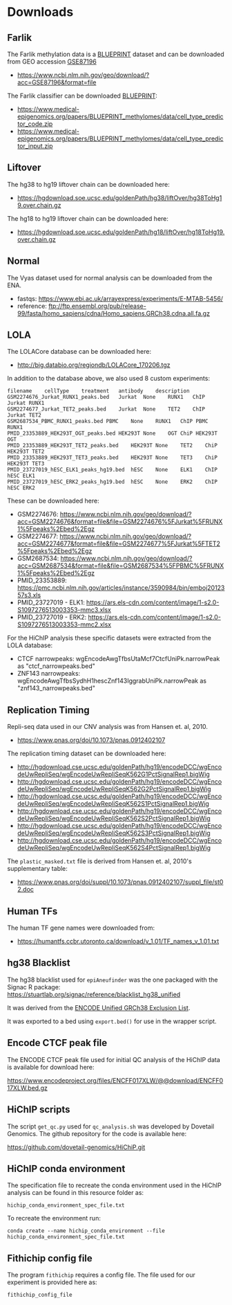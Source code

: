# Downloads

## Farlik 

The Farlik methylation data is a [BLUEPRINT](https://medical-epigenomics.org/papers/BLUEPRINT_methylomes/) dataset and can be downloaded from GEO accession [GSE87196](https://www.ncbi.nlm.nih.gov/geo/query/acc.cgi?token=snonoyyonvqrhkp&acc=GSE87196)

- https://www.ncbi.nlm.nih.gov/geo/download/?acc=GSE87196&format=file

The Farlik classifier can be downloaded [BLUEPRINT](https://www.medical-epigenomics.org/papers/BLUEPRINT_methylomes/#prediction):

- https://www.medical-epigenomics.org/papers/BLUEPRINT_methylomes/data/cell_type_predictor_code.zip
- https://www.medical-epigenomics.org/papers/BLUEPRINT_methylomes/data/cell_type_predictor_input.zip

## Liftover

The hg38 to hg19 liftover chain can be downloaded here: 

- https://hgdownload.soe.ucsc.edu/goldenPath/hg38/liftOver/hg38ToHg19.over.chain.gz

The hg18 to hg19 liftover chain can be downloaded here:

- https://hgdownload.soe.ucsc.edu/goldenPath/hg18/liftOver/hg18ToHg19.over.chain.gz

## Normal 

The Vyas dataset used for normal analysis can be downloaded from the ENA.
- fastqs: https://www.ebi.ac.uk/arrayexpress/experiments/E-MTAB-5456/
- reference: ftp://ftp.ensembl.org/pub/release-99/fasta/homo_sapiens/cdna/Homo_sapiens.GRCh38.cdna.all.fa.gz

## LOLA

The LOLACore database can be downloaded here:

- http://big.databio.org/regiondb/LOLACore_170206.tgz

In addition to the database above, we also used 8 custom experiments:

```
filename    cellType    treatment   antibody    description
GSM2274676_Jurkat_RUNX1_peaks.bed   Jurkat  None    RUNX1   ChIP Jurkat RUNX1
GSM2274677_Jurkat_TET2_peaks.bed    Jurkat  None    TET2    ChIP Jurkat TET2
GSM2687534_PBMC_RUNX1_peaks.bed PBMC    None    RUNX1   ChIP PBMC RUNX1
PMID_23353889_HEK293T_OGT_peaks.bed HEK293T None    OGT ChiP HEK293T OGT
PMID_23353889_HEK293T_TET2_peaks.bed    HEK293T None    TET2    ChiP HEK293T TET2
PMID_23353889_HEK293T_TET3_peaks.bed    HEK293T None    TET3    ChiP HEK293T TET3
PMID_23727019_hESC_ELK1_peaks_hg19.bed  hESC    None    ELK1    ChIP hESC ELK1
PMID_23727019_hESC_ERK2_peaks_hg19.bed  hESC    None    ERK2    ChIP hESC ERK2
```

These can be downloaded here:

- GSM2274676: https://www.ncbi.nlm.nih.gov/geo/download/?acc=GSM2274676&format=file&file=GSM2274676%5FJurkat%5FRUNX1%5Fpeaks%2Ebed%2Egz
- GSM2274677: https://www.ncbi.nlm.nih.gov/geo/download/?acc=GSM2274677&format=file&file=GSM2274677%5FJurkat%5FTET2%5Fpeaks%2Ebed%2Egz
- GSM2687534: https://www.ncbi.nlm.nih.gov/geo/download/?acc=GSM2687534&format=file&file=GSM2687534%5FPBMC%5FRUNX1%5Fpeaks%2Ebed%2Egz
- PMID_23353889: https://pmc.ncbi.nlm.nih.gov/articles/instance/3590984/bin/emboj2012357s3.xls
- PMID_23727019 - ELK1: https://ars.els-cdn.com/content/image/1-s2.0-S1097276513003353-mmc3.xlsx
- PMID_23727019 - ERK2: https://ars.els-cdn.com/content/image/1-s2.0-S1097276513003353-mmc2.xlsx

For the HiChIP analysis these specific datasets were extracted from the LOLA database:

- CTCF narrowpeaks: wgEncodeAwgTfbsUtaMcf7CtcfUniPk.narrowPeak as "ctcf_narrowpeaks.bed"
- ZNF143 narrowpeaks: wgEncodeAwgTfbsSydhH1hescZnf143IggrabUniPk.narrowPeak as "znf143_narrowpeaks.bed"

## Replication Timing

Repli-seq data used in our CNV analysis was from Hansen et. al, 2010. 

- https://www.pnas.org/doi/10.1073/pnas.0912402107

The replication timing dataset can be downloaded here:

- http://hgdownload.cse.ucsc.edu/goldenPath/hg19/encodeDCC/wgEncodeUwRepliSeq/wgEncodeUwRepliSeqK562G1PctSignalRep1.bigWig
- http://hgdownload.cse.ucsc.edu/goldenPath/hg19/encodeDCC/wgEncodeUwRepliSeq/wgEncodeUwRepliSeqK562G2PctSignalRep1.bigWig
- http://hgdownload.cse.ucsc.edu/goldenPath/hg19/encodeDCC/wgEncodeUwRepliSeq/wgEncodeUwRepliSeqK562S1PctSignalRep1.bigWig
- http://hgdownload.cse.ucsc.edu/goldenPath/hg19/encodeDCC/wgEncodeUwRepliSeq/wgEncodeUwRepliSeqK562S2PctSignalRep1.bigWig
- http://hgdownload.cse.ucsc.edu/goldenPath/hg19/encodeDCC/wgEncodeUwRepliSeq/wgEncodeUwRepliSeqK562S3PctSignalRep1.bigWig
- http://hgdownload.cse.ucsc.edu/goldenPath/hg19/encodeDCC/wgEncodeUwRepliSeq/wgEncodeUwRepliSeqK562S4PctSignalRep1.bigWig

The `plastic_masked.txt` file is derived from Hansen et. al, 2010's supplementary table: 

- https://www.pnas.org/doi/suppl/10.1073/pnas.0912402107/suppl_file/st02.doc

## Human TFs

The human TF gene names were downloaded from:

- https://humantfs.ccbr.utoronto.ca/download/v_1.01/TF_names_v_1.01.txt

## hg38 Blacklist

The hg38 blacklist used for `epiAneufinder` was the one packaged with the Signac R package: 
https://stuartlab.org/signac/reference/blacklist_hg38_unified

It was derived from the [ENCODE Unified GRCh38 Exclusion List](https://www.encodeproject.org/files/ENCFF356LFX/).

It was exported to a bed using `export.bed()` for use in the wrapper script. 

## Encode CTCF peak file

The ENCODE CTCF peak file used for initial QC analysis of the HiChIP data is available for download here:

https://www.encodeproject.org/files/ENCFF017XLW/@@download/ENCFF017XLW.bed.gz

## HiChIP scripts  

The script `get_qc.py` used for `qc_analysis.sh` was developed by Dovetail Genomics. The github repository for the code is available here:

https://github.com/dovetail-genomics/HiChiP.git

## HiChIP conda environment

The specification file to recreate the conda environment used in the HiChIP analysis can be found in this resource folder as:

`hichip_conda_environment_spec_file.txt`

To recreate the environment run:

`conda create --name hichip_conda_environment --file hichip_conda_environment_spec_file.txt`

## Fithichip config file

The program `fithichip` requires a config file. The file used for our experiment is provided here as:

`fithichip_config_file`
